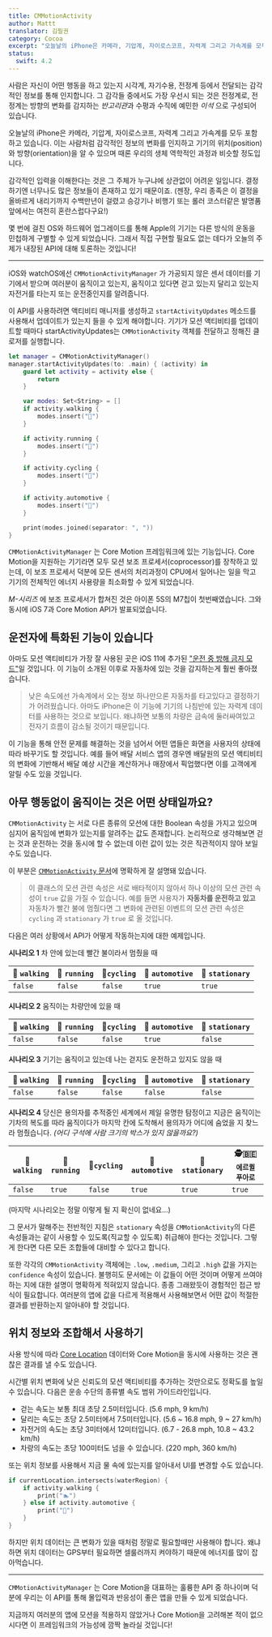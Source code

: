 ```yaml
---
title: CMMotionActivity
author: Mattt
translator: 김필권
category: Cocoa
excerpt: "오늘날의 iPhone은 카메라, 기압계, 자이로스코프, 자력계 그리고 가속계를 모두 포함하고 있습니다. 이는 사람처럼 감각적인 정보의 변화를 인지하고 기기의 위치(position)와 방향(orientation)을 알 수 있으며 때론 우리의 생체 역학적인 과정과 비슷할 정도입니다."
status:
  swift: 4.2
---
```


사람은 자신이 어떤 행동을 하고 있는지 시각계, 자기수용, 전정계 등에서 전달되는 감각적인 정보를 통해 인지합니다. 그 감각들 중에서도 가장 우선시 되는 것은 전정계로, 전정계는 방향의 변화를 감지하는 *반고리관*과 수평과 수직에 예민한 *이석* 으로 구성되어 있습니다.

오늘날의 iPhone은 카메라, 기압계, 자이로스코프, 자력계 그리고 가속계를 모두 포함하고 있습니다. 이는 사람처럼 감각적인 정보의 변화를 인지하고 기기의 위치(position)와 방향(orientation)을 알 수 있으며 때론 우리의 생체 역학적인 과정과 비슷할 정도입니다.

감각적인 입력을 이해한다는 것은 그 주체가 누구냐에 상관없이 어려운 일입니다. 결정하기엔 너무나도 많은 정보들이 존재하고 있기 때문이죠. (젠장, 우리 종족은 이 결정을 올바르게 내리기까지 수백만년이 걸렸고 승강기나 비행기 또는 롤러 코스터같은 발명품 앞에서는 여전히 혼란스럽다구요!)

몇 번에 걸친 OS와 하드웨어 업그레이드를 통해 Apple의 기기는 다른 방식의 운동을 민첩하게 구별할 수 있게 되었습니다. 그래서 직접 구현할 필요도 없는 데다가 오늘의 주제가 내장된 API에 대해 토론하는 것입니다!

---

iOS와 watchOS에선 `CMMotionActivityManager` 가 가공되지 않은 센서 데이터를 기기에서 받으며 여러분이 움직이고 있는지, 움직이고 있다면 걷고 있는지 달리고 있는지 자전거를 타는지 또는 운전중인지를 알려줍니다.

이 API를 사용하려면 액티비티 매니저를 생성하고 `startActivityUpdates` 메소드를 사용해서 업데이트가 있는지 들을 수 있게 해야합니다. 기기가 모션 액티비티를 업데이트할 때마다 startActivityUpdates는 `CMMotionActivity` 객체를 전달하고 정해진 클로저를 실행합니다.

```swift
let manager = CMMotionActivityManager()
manager.startActivityUpdates(to: .main) { (activity) in
    guard let activity = activity else {
        return
    }

    var modes: Set<String> = []
    if activity.walking {
        modes.insert("🚶‍")
    }

    if activity.running {
        modes.insert("🏃‍")
    }

    if activity.cycling {
        modes.insert("🚴‍")
    }

    if activity.automotive {
        modes.insert("🚗")
    }

    print(modes.joined(separator: ", "))
}
```

`CMMotionActivityManager` 는 Core Motion 프레임워크에 있는 기능입니다. Core Motion을 지원하는 기기라면 모두 모션 보조 프로세서(coprocessor)를 장착하고 있는데, 이 보조 프로세서 덕분에 모든 센서의 처리과정이 CPU에서 일어나는 일을 막고 기기의 전체적인 에너지 사용량을 최소화할 수 있게 되었습니다.

_M-시리즈_ 에 보조 프로세서가 합쳐진 것은 아이폰 5S의 M7칩이 첫번째였습니다. 그와 동시에 iOS 7과 Core Motion API가 발표되었습니다.

## 운전자에 특화된 기능이 있습니다

아마도 모션 액티비티가 가장 잘 사용된 곳은 iOS 11에 추가된 ["운전 중 방해 금지 모드"](https://support.apple.com/en-us/HT208090)일 것입니다. 이 기능이 소개된 이후로 자동차에 있는 것을 감지하는게 훨씬 좋아졌습니다.

> 낮은 속도에선 가속계에서 오는 정보 하나만으론 자동차를 타고있다고 결정하기가 어려웠습니다.
> 아마도 iPhone은 이 기능에 기기의 나침반에 있는 자력계 데이터를 사용하는 것으로 보입니다.
> 왜냐하면 보통의 차량은 금속에 둘러싸여있고 전자기 흐름이 감소될 것이기 때문입니다.

이 기능을 통해 안전 문제를 해결하는 것을 넘어서 어떤 앱들은 화면을 사용자의 상태에 따라 바꾸기도 할 것입니다. 예를 들어 배달 서비스 앱의 경우엔 배달원의 모션 액티비티의 변화에 기반해서 배달 예상 시간을 계산하거나 매장에서 픽업했다면 이를 고객에게 알릴 수도 있을 것입니다.

## 아무 행동없이 움직이는 것은 어떤 상태일까요?

`CMMotionActivity` 는 서로 다른 종류의 모션에 대한 Boolean 속성을 가지고 있으며 심지어 움직임에 변화가 있는지를 알려주는 값도 존재합니다. 논리적으로 생각해보면 걷는 것과 운전하는 것을 동시에 할 수 없는데 이런 값이 있는 것은 직관적이지 않아 보일 수도 있습니다.

이 부분은 [`CMMotionActivity` 문서](https://developer.apple.com/documentation/coremotion/cmmotionactivity)에 명확하게 잘 설명돼 있습니다.

> 이 클래스의 모션 관련 속성은 서로 배타적이지 않아서 하나 이상의 모션 관련 속성이 `true` 값을 가질 수 있습니다.
> 예를 들면 사용자가 **자동차를 운전하고 있고** 자동차가 빨간 불에 멈췄다면 그 변화에 관련된 이벤트의 모션 관련 속성은 `cycling` 과 `stationary` 가 `true` 로 올 것입니다.

다음은 여러 상황에서 API가 어떻게 작동하는지에 대한 예제입니다.

**시나리오 1**
차 안에 있는데 빨간 불이라서 멈췄을 때

| 🚶‍ `walking` | 🏃‍ `running` | 🚴‍`cycling` | 🚗 `automotive` | 🛑 `stationary` |
| ------------- | ------------- | ------------ | --------------- | --------------- |
| `false`       | `false`       | `false`      | `true`          | `true`          |

**시나리오 2**
움직이는 차량안에 있을 때

| 🚶‍ `walking` | 🏃‍ `running` | 🚴‍`cycling` | 🚗 `automotive` | 🛑 `stationary` |
| ------------- | ------------- | ------------ | --------------- | --------------- |
| `false`       | `false`       | `false`      | `true`          | `false`         |

**시나리오 3**
기기는 움직이고 있는데 나는 걷지도 운전하고 있지도 않을 때

| 🚶‍ `walking` | 🏃‍ `running` | 🚴‍`cycling` | 🚗 `automotive` | 🛑 `stationary` |
| ------------- | ------------- | ------------ | --------------- | --------------- |
| `false`       | `false`       | `false`      | `false`         | `false`         |

**시나리오 4**
당신은 용의자를 추적중인 세계에서 제일 유명한 탐정이고 지금은 움직이는 기차의 복도를 따라 움직이다가 마지막 칸에 도착해서 용의자가 어디에 숨었을 지 찾느라 멈췄습니다.
_(어디 구석에 사람 크기의 박스가 있지 않을까요?)_

| 🚶‍ `walking` | 🏃‍ `running` | 🚴‍`cycling` | 🚗 `automotive` | 🛑 `stationary` | 🕵️‍🇧🇪 `에르퀼 푸아로` |
| ------------- | ------------- | ------------ | --------------- | --------------- | --------------- |
| `false`       | `true`        | `false`      | `true`          | `true`          | `true`          |

(마지막 시나리오는 정말 이렇게 될 지 확신이 없네요...)

그 문서가 말해주는 전반적인 지침은 `stationary` 속성을 `CMMotionActivity`의 다른 속성들과는 같이 사용할 수 있도록(직교할 수 있도록) 취급해야 한다는 것입니다. 그렇게 한다면 다른 모든 조합들에 대비할 수 있다고 합니다.

또한 각각의 `CMMotionActivity` 객체에는 `.low`, `.medium`, 그리고 `.high` 값을 가지는 `confidence` 속성이 있습니다. 불행히도 문서에는 이 값들이 어떤 것이며 어떻게 쓰여야 하는 지에 대한 설명이 명확하게 적혀있지 않습니다. 종종 그래왔듯이 경험적인 접근 방식이 필요합니다. 여러분의 앱에 값을 다르게 적용해서 사용해보면서 어떤 값이 적절한 결과를 반환하는지 알아내야 할 것입니다.

## 위치 정보와 조합해서 사용하기

사용 방식에 따라 [Core Location](https://nshipster.com/core-location-in-ios-8/) 데이터와 Core Motion을 동시에 사용하는 것은 괜찮은 결과를 낼 수도 있습니다.

시간별 위치 변화에 낮은 신뢰도의 모션 액티비티를 추가하는 것만으로도 정확도를 높일 수 있습니다. 다음은 운송 수단의 종류별 속도 범위 가이드라인입니다.

- 걷는 속도는 보통 최대 초당 2.5미터입니다. (5.6 mph, 9 km/h)
- 달리는 속도는 초당 2.5미터에서 7.5미터입니다. (5.6 ~ 16.8 mph, 9 ~ 27 km/h)
- 자전거의 속도는 초당 3미터에서 12미터입니다. (6.7 - 26.8 mph, 10.8 ~ 43.2 km/h)
- 차량의 속도는 초당 100미터도 넘을 수 있습니다. (220 mph, 360 km/h)

또는 위치 정보를 사용해서 지금 물 속에 있는지를 알아내서 UI를 변경할 수도 있습니다.

```swift
if currentLocation.intersects(waterRegion) {
    if activity.walking {
        print("🏊‍")
    } else if activity.automotive {
        print("🚢")
    }
}
```

하지만 위치 데이터는 큰 변화가 있을 때처럼 정말로 필요할때만 사용해야 합니다. 왜냐하면 위치 데이터는 GPS부터 필요하면 셀룰러까지 켜야하기 때문에 에너지를 많이 잡아먹습니다.

---

`CMMotionActivityManager` 는 Core Motion을 대표하는 훌륭한 API 중 하나이며 덕분에 우리는 이 API를 통해 몰입력과 반응성이 좋은 앱을 만들 수 있게 되었습니다.

지금까지 여러분의 앱에 모션을 적용하지 않았거나 Core Motion을 고려해본 적이 없으시다면 이 프레임워크의 가능성에 깜짝 놀라실 것입니다!
